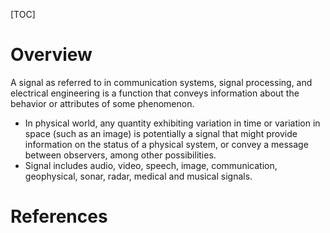 [TOC]

# Overview

A signal as referred to in communication systems, signal processing, and
electrical engineering is a function that conveys information about the
behavior or attributes of some phenomenon.
- In physical world, any quantity exhibiting variation in time or
  variation in space (such as an image) is potentially a signal that
  might provide information on the status of a physical system, or
  convey a message between observers, among other possibilities.
- Signal includes audio, video, speech, image, communication,
  geophysical, sonar, radar, medical and musical signals.

# References

[wiki]: https://en.wikipedia.org/wiki/Signal
